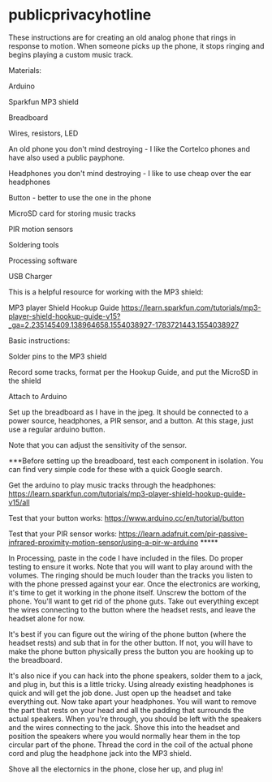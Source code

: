 # publicprivacyhotline
These instructions are for creating an old analog phone that rings in response to motion. When someone picks up the phone, it stops ringing and begins playing a custom music track.

Materials:

Arduino

Sparkfun MP3 shield

Breadboard

Wires, resistors, LED

An old phone you don't mind destroying - I like the Cortelco phones and have also used a public payphone.

Headphones you don't mind destroying - I like to use cheap over the ear headphones

Button - better to use the one in the phone

MicroSD card for storing music tracks

PIR motion sensors

Soldering tools

Processing software

USB Charger

This is a helpful resource for working with the MP3 shield:

MP3 player Shield Hookup Guide
https://learn.sparkfun.com/tutorials/mp3-player-shield-hookup-guide-v15?_ga=2.235145409.138964658.1554038927-1783721443.1554038927

Basic instructions:

Solder pins to the MP3 shield

Record some tracks, format per the Hookup Guide, and put the MicroSD in the shield

Attach to Arduino

Set up the breadboard as I have in the jpeg. It should be connected to a power source, headphones, a PIR sensor, and a button. At this stage, just use a regular arduino button. 

Note that you can adjust the sensitivity of the sensor.

***Before setting up the breadboard, test each component in isolation. You can find very simple code for these with a quick Google search.

Get the arduino to play music tracks through the headphones: https://learn.sparkfun.com/tutorials/mp3-player-shield-hookup-guide-v15/all 

Test that your button works: https://www.arduino.cc/en/tutorial/button

Test that your PIR sensor works: https://learn.adafruit.com/pir-passive-infrared-proximity-motion-sensor/using-a-pir-w-arduino *****

In Processing, paste in the code I have included in the files. Do proper testing to ensure it works. Note that you will want to play around with the volumes. The ringing should be much louder than the tracks you listen to with the phone pressed against your ear.
Once the electronics are working, it's time to get it working in the phone itself. Unscrew the bottom of the phone. You'll want to get rid of the phone guts. Take out everything except the wires connecting to the button where the headset rests, and leave the headset alone for now.

It's best if you can figure out the wiring of the phone button (where the headset rests) and sub that in for the other button. If not, you will have to make the phone button physically press the button you are hooking up to the breadboard. 

It's also nice if you can hack into the phone speakers, solder them to a jack, and plug in, but this is a little tricky. Using already existing headphones is quick and will get the job done. Just open up the headset and take everything out. Now take apart your headphones. You will want to remove the part that rests on your head and all the padding that surrounds the actual speakers. When you're through, you should be left with the speakers and the wires connecting to the jack. Shove this into the headset and position the speakers where you would normally hear them in the top circular part of the phone. Thread the cord in the coil of the actual phone cord and plug the headphone jack into the MP3 shield.

Shove all the electornics in the phone, close her up, and plug in!
